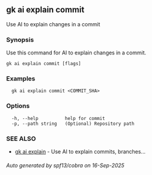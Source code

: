 ## gk ai explain commit

Use AI to explain changes in a commit

### Synopsis


Use this command for AI to explain changes in a commit.


```
gk ai explain commit [flags]
```

### Examples

```
  gk ai explain commit <COMMIT_SHA>
```

### Options

```
  -h, --help          help for commit
  -p, --path string   (Optional) Repository path
```

### SEE ALSO

* [gk ai explain](gk_ai_explain.md)	 - Use AI to explain commits, branches...

###### Auto generated by spf13/cobra on 16-Sep-2025
